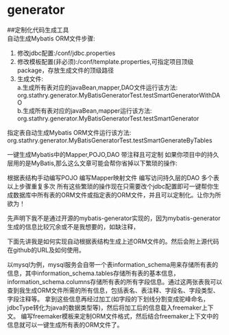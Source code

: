 # generator
##定制化代码生成工具<br/>
自动生成Mybatis ORM文件步骤:
1) 修改jdbc配置:/conf/jdbc.properties
2) 修改模板配置(非必须):/conf/template.properties,可指定项目顶级package，存放生成文件的顶级路径
3) 生成文件:<br/>
a.生成所有表对应的javaBean,mapper,DAO文件运行该方法:<br/>
org.stathry.generator.MyBatisGeneratorTest.testSmartGeneratorWithDAO<br/>
b.生成所有表对应的javaBean,mapper运行该方法:<br/>
org.stathry.generator.MyBatisGeneratorTest.testSmartGenerator<br/>

指定表自动生成Mybatis ORM文件运行该方法:<br/>
org.stathry.generator.MyBatisGeneratorTest.testSmartGenerateByTables

一键生成Mybatis中的Mapper,POJO,DAO 带注释且可定制
如果你项目中的持久层用的是MyBatis,那么这么文章可能会帮你省掉以下繁琐的操作:

根据表结构手动编写POJO
编写Mapper映射文件
编写访问持久层的DAO
多个表以上步骤重复多次
所有这些繁琐的操作现在只需要改个jdbc配置即可一键帮你生成数据库中所有表的ORM文件或指定表的ORM文件，并且可以定制化。让你为所欲为！

先声明下我不是通过开源的mybatis-generator实现的，因为mybatis-generator生成的信息比较冗余或不是我想要的，如缺注释，

下面先讲我是如何实现自动根据表结构生成上述ORM文件的。然后会附上源代码在github的URL及如何使用。

以mysql为例，mysql服务会自带一个表information_schema用来存储所有表的信息，其中information_schema.tables存储所有表的基本信息，information_schema.columns存储所有表的所有字段信息。通过这两张表我可以查到我生成ORM文件所需的所有信息，包括表名、表注释、字段名、字段类型、字段注释等。
拿到这些信息再经过加工(如字段的下划线分割变成驼峰命名，jdbcType转化为java的数据类型等)，然后将加工后的信息载入freemaker上下文。
编写freemaker模板来定制ORM文件格式，然后结合freemaker上下文中的信息就可以一键生成所有表的ORM文件了。
